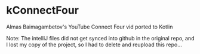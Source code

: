 # kConnectFour
Almas Baimagambetov's YouTube Connect Four vid ported to Kotlin

Note: The intelliJ files did not get synced into github in the original repo,
and I lost my copy of the project, so I had to delete and reupload this repo...
